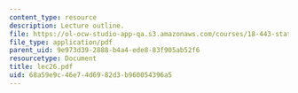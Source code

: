 ```yaml
---
content_type: resource
description: Lecture outline.
file: https://ol-ocw-studio-app-qa.s3.amazonaws.com/courses/18-443-statistics-for-applications-fall-2003/68a59e9c46e74d6982d3b960054396a5_lec26.pdf
file_type: application/pdf
parent_uid: 9e973d39-2888-b4a4-ede8-83f905ab52f6
resourcetype: Document
title: lec26.pdf
uid: 68a59e9c-46e7-4d69-82d3-b960054396a5
---
```

